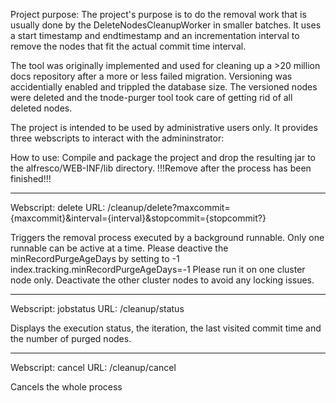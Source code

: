 Project purpose:
The project's purpose is to do the removal work that is usually done by the DeleteNodesCleanupWorker 
in smaller batches.
It uses a start timestamp and endtimestamp and an incrementation interval to remove the nodes that fit the 
actual commit time interval.

The tool was originally implemented and used for cleaning up a >20 million docs repository after a more or less failed migration.
Versioning was accidentially enabled and trippled the database size. 
The versioned nodes were deleted and the tnode-purger tool took care of getting rid of all deleted nodes.

The project is intended to be used by administrative users only. It provides three webscripts to interact with the admininstrator:

How to use:
Compile and package the project and drop the resulting jar to the alfresco/WEB-INF/lib directory.
!!!Remove after the process has been finished!!!

_____________________
Webscript: delete
URL: /cleanup/delete?maxcommit={maxcommit}&amp;interval={interval}&amp;stopcommit={stopcommit?}

Triggers the removal process executed by a background runnable.
Only one runnable can be active at a time.
Please deactive the minRecordPurgeAgeDays by setting to -1
index.tracking.minRecordPurgeAgeDays=-1
Please run it on one cluster node only. Deactivate the other cluster nodes to avoid any locking issues.

______________________
Webscript: jobstatus
URL: /cleanup/status 

Displays the execution status, the iteration, the last visited commit time and the number of purged nodes.
______________________
Webscript: cancel
URL: /cleanup/cancel

Cancels the whole process
